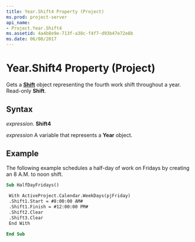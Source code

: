 ```yaml
---
title: Year.Shift4 Property (Project)
ms.prod: project-server
api_name:
- Project.Year.Shift4
ms.assetid: 4a4b8e9e-713f-a38c-f4f7-d93b47e72e8b
ms.date: 06/08/2017
---
```



# Year.Shift4 Property (Project)

Gets a  **[Shift](Project.Shift.md)** object representing the fourth work shift throughout a year. Read-only **Shift**.


## Syntax

 _expression_. **Shift4**

 _expression_ A variable that represents a **Year** object.


## Example

The following example schedules a half-day of work on Fridays by creating an 8 A.M. to noon shift.


```vb
Sub HalfDayFridays() 
 
 With ActiveProject.Calendar.WeekDays(pjFriday) 
 .Shift1.Start = #8:00:00 AM# 
 .Shift1.Finish = #12:00:00 PM# 
 .Shift2.Clear 
 .Shift3.Clear 
 End With 
 
End Sub
```


